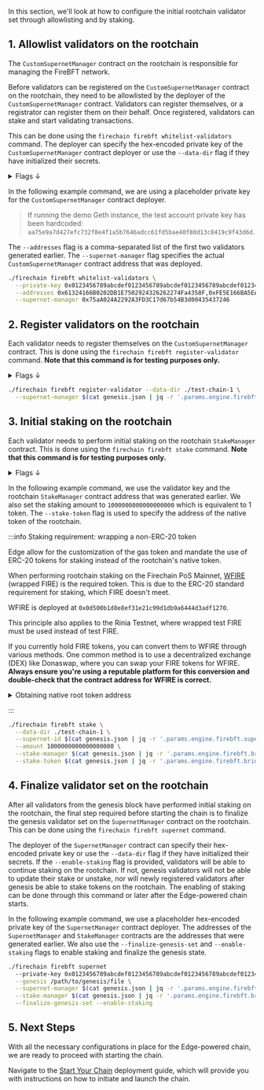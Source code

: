 In this section, we'll look at how to configure the initial rootchain validator set through allowlisting and by staking.

## 1. Allowlist validators on the rootchain

The `CustomSupernetManager` contract on the rootchain is responsible for managing the FireBFT network.

Before validators can be registered on the `CustomSupernetManager` contract on the rootchain, they need to be allowlisted by the deployer of the `CustomSupernetManager` contract. Validators can register themselves, or a registrator can register them on their behalf. Once registered, validators can stake and start validating transactions.

This can be done using the `firechain firebft whitelist-validators` command. The deployer can specify the hex-encoded private key of the `CustomSupernetManager` contract deployer or use the `--data-dir` flag if they have initialized their secrets.

<details>
<summary>Flags ↓</summary>

| Flag              | Description                                                                                      | Example                                     |
| -----------------| ------------------------------------------------------------------------------------------------| ------------------------------------------- |
| `--private-key`     | Hex-encoded private key of the account that deploys the SupernetManager contract                | `--private-key <hex_encoded_rootchain_account_private_key_of_CustomSupernetManager_deployer>`             |
| `--addresses`       | Comma-separated list of hex-encoded addresses of validators to be whitelisted                   | `--addresses 0x8a98f47a9820e3f3a6C16f44194F1d7eCCe3A110,0x8a98f47a9820e3f3a6C16f44194F1d7eCCe3A110` |
| --supernet-manager| Address of the SupernetManager contract on the rootchain                                        | `--supernet-manager 0x3c6f8c6Fd90b2Bee1E78E2B2D1e7aB6cFf9Dc113` |
| `--data-dir`        | Directory for the Firechain data if the local FS is used                                     | `--data-dir ./firechain/data`             |
| `--jsonrpc`         | JSON-RPC interface                                                                              | `--jsonrpc 0.0.0.0:8545`                    |
| `--config`          | Path to the SecretsManager config file. If omitted, the local FS secrets manager is used        | `--config /path/to/config/file.yaml`        |

</details>

In the following example command, we are using a placeholder private key for the `CustomSupernetManager` contract deployer.

> If running the demo Geth instance, the test account private key has been hardcoded: `aa75e9a7d427efc732f8e4f1a5b7646adcc61fd5bae40f80d13c8419c9f43d6d`.

The `--addresses` flag is a comma-separated list of the first two validators generated earlier. The `--supernet-manager` flag specifies the actual `CustomSupernetManager` contract address that was deployed.

```bash
./firechain firebft whitelist-validators \
  --private-key 0x0123456789abcdef0123456789abcdef0123456789abcdef0123456789abcdef \
  --addresses 0x61324166B0202DB1E7502924326262274Fa4358F,0xFE5E166BA5EA50c04fCa00b07b59966E6C2E9570 \
  --supernet-manager 0x75aA024A2292A3FD3C17d67b54B3d00435437246
```

## 2. Register validators on the rootchain

Each validator needs to register themselves on the `CustomSupernetManager` contract. This is done using the `firechain firebft register-validator` command. **Note that this command is for testing purposes only.**

<details>
<summary>Flags ↓</summary>

| Flag                          | Description                                                                                                       | Example                                                |
| -----------------------------| ----------------------------------------------------------------------------------------------------------------- | ------------------------------------------------------ |
| `--config`                      | Path to the SecretsManager config file. If omitted, the local FS secrets manager is used.                          | `--config /path/to/config/file.yaml`                   |
| `--data-dir`                    | The directory path where the new validator key is stored.                                                         | `--data-dir /path/to/validator1`                       |                                                      |
| `--jsonrpc`                     | The JSON-RPC interface. Default is `0.0.0.0:8545`.                                                                 | `--jsonrpc 0.0.0.0:8545`                              |
| `--supernet-manager`            | Address of the SupernetManager contract on the rootchain.                                                          | `--supernet-manager 0x75aA024A2292A3FD3C17d67b54B3d00435437246`      |

</details>

```bash
./firechain firebft register-validator --data-dir ./test-chain-1 \
  --supernet-manager $(cat genesis.json | jq -r '.params.engine.firebft.bridge.customSupernetManagerAddr')
```

## 3. Initial staking on the rootchain

Each validator needs to perform initial staking on the rootchain `StakeManager` contract. This is done using the `firechain firebft stake` command. **Note that this command is for testing purposes only.**

<details>
<summary>Flags ↓</summary>

|| Flag                          | Description                                                                      | Example                                  |
| -----------------------------| --------------------------------------------------------------------------------- | ---------------------------------------- |
| `--amount `                     | The amount to stake                                                            | `--amount 5000000000000000000`           |
| `--supernet-id`                 | The ID of the supernet provided by stake manager on supernet registration      | `--chain-id 100`                         |
| `--config `                     | The path to the SecretsManager config file                                     | `--config /path/to/config/file.yaml`     |
| `--data-dir`                    | The directory for the Firechain data                                        | `--data-dir ./firechain/data`         |
| `--jsonrpc`                     | The JSON-RPC interface                                                         | `--jsonrpc 0.0.0.0:8545`                |
| `--stake-token `                | The address of ERC20 Token used for staking on rootchain                       | `--native-root-token 0x<token_address>`  |
| `--stake-manager`               | The address of the stake manager contract                                      | `--stake-manager 0x<manager_address>`   |

</details>

In the following example command, we use the validator key and the rootchain `StakeManager` contract address that was generated earlier. We also set the staking amount to `1000000000000000000` which is equivalent to 1 token. The `--stake-token` flag is used to specify the address of the native token of the rootchain.

:::info Staking requirement: wrapping a non-ERC-20 token

Edge allow for the customization of the gas token and mandate the use of ERC-20 tokens for staking instead of the rootchain's native token.

When performing rootchain staking on the Firechain PoS Mainnet, [<ins>WFIRE</ins>](https://firescan.io/token/0x0d500b1d8e8ef31e21c99d1db9a6444d3adf1270?a=0x68b3465833fb72a70ecdf485e0e4c7bd8665fc45) (wrapped FIRE) is the required token. This is due to the ERC-20 standard requirement for staking, which FIRE doesn't meet.

WFIRE is deployed at `0x0d500b1d8e8ef31e21c99d1db9a6444d3adf1270`.

This principle also applies to the Rinia Testnet, where wrapped test FIRE must be used instead of test FIRE.

If you currently hold FIRE tokens, you can convert them to WFIRE through various methods. One common method is to use a decentralized exchange (DEX) like Donaswap, where you can swap your FIRE tokens for WFIRE. **Always ensure you're using a reputable platform for this conversion and double-check that the contract address for WFIRE is correct.**

<details>
<summary>Obtaining native root token address</summary>

For example, if you are using the Rinia test network, you can obtain the address of the FIRE testnet token by sending a POST request to the Rinia network's JSON-RPC endpoint:

```bash
curl <rinia-rpc-endpoint> \
  -X POST \
  -H "Content-Type: application/json" \
  --data '{"jsonrpc":"2.0","method":"eth_call","params":[{"to":"<token-contract-address>","data":"0x06fdde03"},"latest"],"id":1}'
```

</details>

:::

```bash
./firechain firebft stake \
  --data-dir ./test-chain-1 \
  --supernet-id $(cat genesis.json | jq -r '.params.engine.firebft.supernetID') \
  --amount 1000000000000000000 \
  --stake-manager $(cat genesis.json | jq -r '.params.engine.firebft.bridge.stakeManagerAddr') \
  --stake-token $(cat genesis.json | jq -r '.params.engine.firebft.bridge.stakeTokenAddr') \
```

## 4. Finalize validator set on the rootchain

After all validators from the genesis block have performed initial staking on the rootchain, the final step required before starting the chain is to finalize the genesis validator set on the `SupernetManager` contract on the rootchain. This can be done using the `firechain firebft supernet` command.

The deployer of the `SupernetManager` contract can specify their hex-encoded private key or use the `--data-dir` flag if they have initialized their secrets. If the `--enable-staking` flag is provided, validators will be able to continue staking on the rootchain. If not, genesis validators will not be able to update their stake or unstake, nor will newly registered validators after genesis be able to stake tokens on the rootchain. The enabling of staking can be done through this command or later after the Edge-powered chain starts.

In the following example command, we use a placeholder hex-encoded private key of the `SupernetManager` contract deployer. The addresses of the `SupernetManager` and `StakeManager` contracts are the addresses that were generated earlier. We also use the `--finalize-genesis-set` and `--enable-staking` flags to enable staking and finalize the genesis state.

```bash
./firechain firebft supernet 
  --private-key 0x0123456789abcdef0123456789abcdef0123456789abcdef0123456789abcdef \
  --genesis /path/to/genesis/file \
  --supernet-manager $(cat genesis.json | jq -r '.params.engine.firebft.bridge.customSupernetManagerAddr') \
  --stake-manager $(cat genesis.json | jq -r '.params.engine.firebft.bridge.stakeManagerAddr') \
  --finalize-genesis-set --enable-staking
```

## 5. Next Steps

With all the necessary configurations in place for the Edge-powered chain, we are ready to proceed with starting the chain.

Navigate to the [<ins>Start Your Chain</ins>](start-chain.md) deployment guide, which will provide you with instructions on how to initiate and launch the chain.
